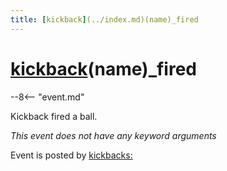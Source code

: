 ```yaml
---
title: [kickback](../index.md)(name)_fired
---
```


# [kickback](../index.md)(name)_fired


--8<-- "event.md"

Kickback fired a ball.

*This event does not have any keyword arguments*

Event is posted by [kickbacks:](../config/kickbacks.md)
